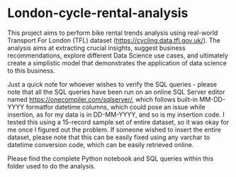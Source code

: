 # London-cycle-rental-analysis

This project aims to perform bike rental trends analysis using real-world Transport For London (TFL) dataset (https://cycling.data.tfl.gov.uk/). The analysis aims at extracting crucial insights, suggest business recommendations, explore different Data Science use cases, and ultimately create a simplistic model that demonstrates the application of
data science to this business. 

Just a quick note for whoever wishes to verify the SQL queries - please note that all the SQL queries have been run on an online SQL Server editor named https://onecompiler.com/sqlserver/, which follows built-in MM-DD-YYYY formatfor datetime columns, which could pose an issue while insertion, as for my data is in DD-MM-YYYY, and so is my insertion code. I tested this using a 15-record sample set of entire dataset, so it was okay for me once I figured out the problem. If someone wished to insert the entire dataset, please note that this can be easily fixed using any varchar to datetime conversion code, which can be easily retrieved online. 

Please find the complete Python notebook and SQL queries within this folder used to do the analysis. 
